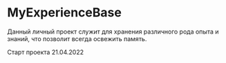 # MyExperienceBase

Данный личный проект служит для хранения различного рода опыта и знаний, что позволит всегда освежить память.

Старт проекта 21.04.2022